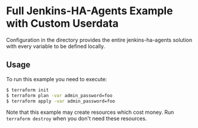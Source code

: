 # Full Jenkins-HA-Agents Example with Custom Userdata

Configuration in the directory provides the entire jenkins-ha-agents solution with every variable to be defined locally.

## Usage

To run this example you need to execute:

```bash
$ terraform init
$ terraform plan -var admin_password=foo
$ terraform apply -var admin_password=foo
```

Note that this example may create resources which cost money. Run `terraform destroy` when you don't need these resources.